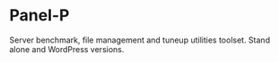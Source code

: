 Panel-P
=======

Server benchmark, file management and tuneup utilities toolset. Stand alone and WordPress versions.

